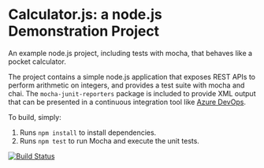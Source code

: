 Calculator.js: a node.js Demonstration Project
==============================================
An example node.js project, including tests with mocha, that behaves like
a pocket calculator.

The project contains a simple node.js application that exposes REST APIs
to perform arithmetic on integers, and provides a test suite with mocha
and chai.  The `mocha-junit-reporters` package is included to provide XML
output that can be presented in a continuous integration tool like
[Azure DevOps](https://azure.com/devops).

To build, simply:

1. Runs `npm install` to install dependencies.
2. Runs `npm test` to run Mocha and execute the unit tests.

[![Build Status](https://dev.azure.com/sarahtumenasmarques/Integrating%20External%20Source%20Control%20with%20Azure%20Pipelines/_apis/build/status/SarahTumenas.calculator?branchName=master)](https://dev.azure.com/sarahtumenasmarques/Integrating%20External%20Source%20Control%20with%20Azure%20Pipelines/_build/latest?definitionId=7&branchName=master)
